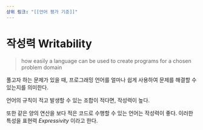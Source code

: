 ```yaml
---
상위 링크: "[[언어 평가 기준]]"
---
```

# 작성력 Writability
> how easily a language can be used to create programs for a chosen problem domain

풀고자 하는 문제가 있을 때, 프로그래밍 언어를 얼마나 쉽게 사용하여 문제를 해결할 수 있는지를 의미한다.

언어의 규칙이 적고 발생할 수 있는 조합이 적다면, 작성력이 높다.

또한 같은 양의 연산을 보다 적은 코드로 수행할 수 있는 언어는 작성력이 좋다. 이러한 특성을 표현력 *Expressivity* 이라고 한다.